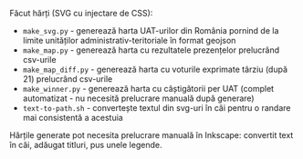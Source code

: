 Făcut hărți (SVG cu injectare de CSS):
- `make_svg.py` - generează harta UAT-urilor din România pornind de la limite unităților administrativ-teritoriale în format geojson
- `make_map.py` - generează harta cu rezultatele prezențelor prelucrând csv-urile
- `make_map_diff.py` - generează harta cu voturile exprimate târziu (după 21) prelucrând csv-urile
- `make_winner.py` - generează harta cu câștigătorii per UAT (complet automatizat - nu necesită prelucrare manuală după generare)
- `text-to-path.sh` - convertește textul din svg-uri în căi pentru o randare mai consistentă a acestuia

Hărțile generate pot necesita prelucrare manuală în Inkscape: convertit text în căi, adăugat titluri, pus unele legende.
